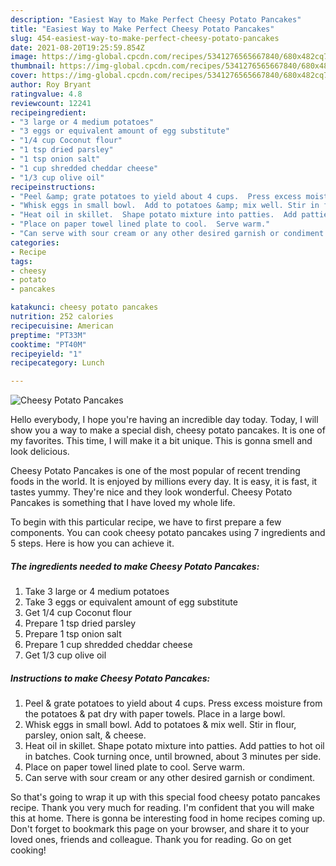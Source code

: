 ```yaml
---
description: "Easiest Way to Make Perfect Cheesy Potato Pancakes"
title: "Easiest Way to Make Perfect Cheesy Potato Pancakes"
slug: 454-easiest-way-to-make-perfect-cheesy-potato-pancakes
date: 2021-08-20T19:25:59.854Z
image: https://img-global.cpcdn.com/recipes/5341276565667840/680x482cq70/cheesy-potato-pancakes-recipe-main-photo.jpg
thumbnail: https://img-global.cpcdn.com/recipes/5341276565667840/680x482cq70/cheesy-potato-pancakes-recipe-main-photo.jpg
cover: https://img-global.cpcdn.com/recipes/5341276565667840/680x482cq70/cheesy-potato-pancakes-recipe-main-photo.jpg
author: Roy Bryant
ratingvalue: 4.8
reviewcount: 12241
recipeingredient:
- "3 large or 4 medium potatoes"
- "3 eggs or equivalent amount of egg substitute"
- "1/4 cup Coconut flour"
- "1 tsp dried parsley"
- "1 tsp onion salt"
- "1 cup shredded cheddar cheese"
- "1/3 cup olive oil"
recipeinstructions:
- "Peel &amp; grate potatoes to yield about 4 cups.  Press excess moisture from the potatoes &amp; pat dry with paper towels.  Place in a large bowl."
- "Whisk eggs in small bowl.  Add to potatoes &amp; mix well. Stir in flour, parsley, onion salt, &amp; cheese."
- "Heat oil in skillet.  Shape potato mixture into patties.  Add patties to hot oil in batches. Cook turning once, until browned, about 3 minutes per side."
- "Place on paper towel lined plate to cool.  Serve warm."
- "Can serve with sour cream or any other desired garnish or condiment."
categories:
- Recipe
tags:
- cheesy
- potato
- pancakes

katakunci: cheesy potato pancakes 
nutrition: 252 calories
recipecuisine: American
preptime: "PT33M"
cooktime: "PT40M"
recipeyield: "1"
recipecategory: Lunch

---
```



![Cheesy Potato Pancakes](https://img-global.cpcdn.com/recipes/5341276565667840/680x482cq70/cheesy-potato-pancakes-recipe-main-photo.jpg)

Hello everybody, I hope you're having an incredible day today. Today, I will show you a way to make a special dish, cheesy potato pancakes. It is one of my favorites. This time, I will make it a bit unique. This is gonna smell and look delicious.



Cheesy Potato Pancakes is one of the most popular of recent trending foods in the world. It is enjoyed by millions every day. It is easy, it is fast, it tastes yummy. They're nice and they look wonderful. Cheesy Potato Pancakes is something that I have loved my whole life.


To begin with this particular recipe, we have to first prepare a few components. You can cook cheesy potato pancakes using 7 ingredients and 5 steps. Here is how you can achieve it.

<!--inarticleads1-->

##### The ingredients needed to make Cheesy Potato Pancakes:

1. Take 3 large or 4 medium potatoes
1. Take 3 eggs or equivalent amount of egg substitute
1. Get 1/4 cup Coconut flour
1. Prepare 1 tsp dried parsley
1. Prepare 1 tsp onion salt
1. Prepare 1 cup shredded cheddar cheese
1. Get 1/3 cup olive oil




<!--inarticleads2-->

##### Instructions to make Cheesy Potato Pancakes:

1. Peel &amp; grate potatoes to yield about 4 cups.  Press excess moisture from the potatoes &amp; pat dry with paper towels.  Place in a large bowl.
1. Whisk eggs in small bowl.  Add to potatoes &amp; mix well. Stir in flour, parsley, onion salt, &amp; cheese.
1. Heat oil in skillet.  Shape potato mixture into patties.  Add patties to hot oil in batches. Cook turning once, until browned, about 3 minutes per side.
1. Place on paper towel lined plate to cool.  Serve warm.
1. Can serve with sour cream or any other desired garnish or condiment.




So that's going to wrap it up with this special food cheesy potato pancakes recipe. Thank you very much for reading. I'm confident that you will make this at home. There is gonna be interesting food in home recipes coming up. Don't forget to bookmark this page on your browser, and share it to your loved ones, friends and colleague. Thank you for reading. Go on get cooking!
